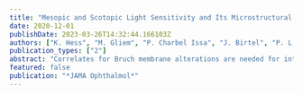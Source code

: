 ```yaml
---
title: "Mesopic and Scotopic Light Sensitivity and Its Microstructural Correlates in Pseudoxanthoma Elasticum"
date: 2020-12-01
publishDate: 2023-03-26T14:32:44.166103Z
authors: ["K. Hess", "M. Gliem", "P. Charbel Issa", "J. Birtel", "P. L. ller", "L. von der Emde", "P. Herrmann", "F. G. Holz", "M. Pfau"]
publication_types: ["2"]
abstract: "Correlates for Bruch membrane alterations are needed for interventional trials targeting the Bruch membrane in pseudoxanthoma elasticum (PXE). To quantify mesopic and scotopic light sensitivity and identify its microstructural correlates associated with a diseased Bruch membrane in patients with PXE. A prospective, single-center, cross-sectional case-control study was conducted at a tertiary referral center from January 31, 2018, to February 20, 2020. Twenty-two eyes of 22 patients with PXE and 40 eyes of 40 healthy individuals were included. Data analysis was completed March 15, 2020. Mesopic and dark-adapted 2-color fundus-controlled perimetry (microperimetry) and multimodal retinal imaging including spectral-domain optical coherence tomography (SD-OCT) and OCT angiography were performed. Perimetry thresholds were analyzed using mixed models, and structure-function correlation with SD-OCT data was performed using machine learning. Observed dark-adapted cyan sensitivity loss as measure of rod photoreceptor dysfunction, as well as mean absolute error between predicted and observed retinal sensitivity to assess the accuracy of structure-function correlation. Of the 22 patients with PXE included in this study, 15 were women (68%); median age was 56.5 years (interquartile range, 50.4-61.2). These patients exhibited mesopic (estimate, 5.13 dB; 95% CI, 2.89-7.38 dB), dark-adapted cyan (estimate, 9.08 dB; 95% CI, 6.34-11.82 dB), and dark-adapted red (estimate, 7.05 dB; 95% CI, 4.83-9.27 dB) sensitivity losses. This sensitivity loss was also evident in 9 eyes with nonneovascular PXE (mesopic: estimate, 3.21 dB; 95% CI, 1.28-5.14 dB; dark-adapted cyan: 5.93 dB; 95% CI, 3.59-8.27 dB; and dark-adapted red testing: 4.84 dB; 95% CI, 2.88-6.80 dB), showing a distinct centrifugal pattern of sensitivity loss with preserved function toward the periphery. Retinal function could be predicted from microstructure with high accuracy (mean absolute errors, of 4.91 dB for mesopic, 5.44 dB for dark-adapted cyan, and 4.99 dB for dark-adapted red). The machine learning-based analysis highlighted an association of a thinned inner retina and putative separation of the pigment-epithelium-photoreceptor complex with sensitivity loss. In this study, among 22 patients with PXE, those with and without choroidal neovascularization exhibited reductions of retinal sensitivity being most pronounced in dark-adapted cyan testing. This finding suggests that pathologic characteristics of this Bruch membrane disease may be dominated by rod photoreceptor degeneration and/or dysfunction. A putative pigment-epithelium-photoreceptor separation may further impair rod function, while inner retinal abnormalities appear to be correlated with overall dysfunction."
featured: false
publication: "*JAMA Ophthalmol*"
---
```


